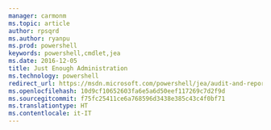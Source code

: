 ```yaml
---
manager: carmonm
ms.topic: article
author: rpsqrd
ms.author: ryanpu
ms.prod: powershell
keywords: powershell,cmdlet,jea
ms.date: 2016-12-05
title: Just Enough Administration
ms.technology: powershell
redirect_url: https://msdn.microsoft.com/powershell/jea/audit-and-report
ms.openlocfilehash: 10d9cf10652603fa6e5a6d50eef117269c7d2f9d
ms.sourcegitcommit: f75fc25411ce6a768596d3438e385c43c4f0bf71
ms.translationtype: HT
ms.contentlocale: it-IT
---
```


